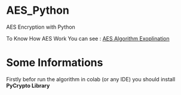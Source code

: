 # AES_Python
AES Encryption with Python

To Know How AES Work You can see : [AES Algorithm Exoplination](https://github.com/Elma-dev/AES_Python/blob/main/AES_V1.0.pptx)

# Some Informations
Firstly befor run the algorithm in colab (or any IDE) you should install **PyCrypto Library**
